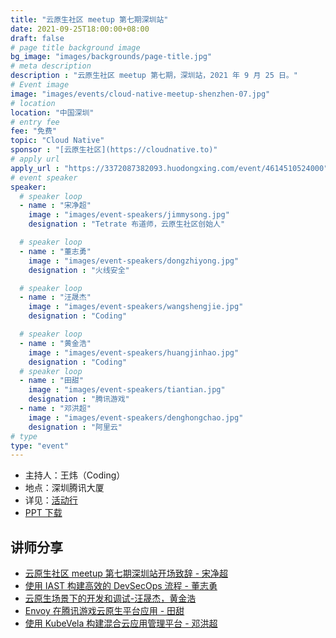 ```yaml
---
title: "云原生社区 meetup 第七期深圳站"
date: 2021-09-25T18:00:00+08:00
draft: false
# page title background image
bg_image: "images/backgrounds/page-title.jpg"
# meta description
description : "云原生社区 meetup 第七期，深圳站，2021 年 9 月 25 日。"
# Event image
image: "images/events/cloud-native-meetup-shenzhen-07.jpg"
# location
location: "中国深圳"
# entry fee
fee: "免费"
topic: "Cloud Native"
sponsor : "[云原生社区](https://cloudnative.to)"
# apply url
apply_url : "https://3372087382093.huodongxing.com/event/4614510524000"
# event speaker
speaker:
  # speaker loop
  - name : "宋净超"
    image : "images/event-speakers/jimmysong.jpg"
    designation : "Tetrate 布道师，云原生社区创始人"

  # speaker loop
  - name : "董志勇"
    image : "images/event-speakers/dongzhiyong.jpg"
    designation : "火线安全"

  # speaker loop
  - name : "汪晟杰"
    image : "images/event-speakers/wangshengjie.jpg"
    designation : "Coding"

  # speaker loop
  - name : "黄金浩"
    image : "images/event-speakers/huangjinhao.jpg"
    designation : "Coding"
  # speaker loop
  - name : "田甜"
    image : "images/event-speakers/tiantian.jpg"
    designation : "腾讯游戏"
  - name : "邓洪超"
    image : "images/event-speakers/denghongchao.jpg"
    designation : "阿里云"
# type
type: "event"
---
```


- 主持人：王炜（Coding）
- 地点：深圳腾讯大厦
- 详见：[活动行](https://3372087382093.huodongxing.com/event/4614510524000)
- [PPT 下载](https://github.com/cloudnativeto/academy/tree/master/meetup/07-shenzhen)

## 讲师分享

- [云原生社区 meetup 第七期深圳站开场致辞 - 宋净超](https://www.bilibili.com/video/BV19h411p7jn)
- [使用 IAST 构建高效的 DevSecOps 流程 - 董志勇](https://www.bilibili.com/video/BV1WQ4y1z7zQ)
- [云原生场景下的开发和调试-汪晟杰，黄金浩](https://www.bilibili.com/video/BV1hf4y1E7KJ)
- [Envoy 在腾讯游戏云原生平台应用 - 田甜](https://www.bilibili.com/video/BV1LL411476c)
- [使用 KubeVela 构建混合云应用管理平台 - 邓洪超](https://www.bilibili.com/video/BV1TQ4y1C7xx)
